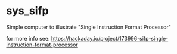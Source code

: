 # sys_sifp
 Simple computer to illustrate "Single Instruction Format Processor"

for more info see: https://hackaday.io/project/173996-sifp-single-instruction-format-processor

